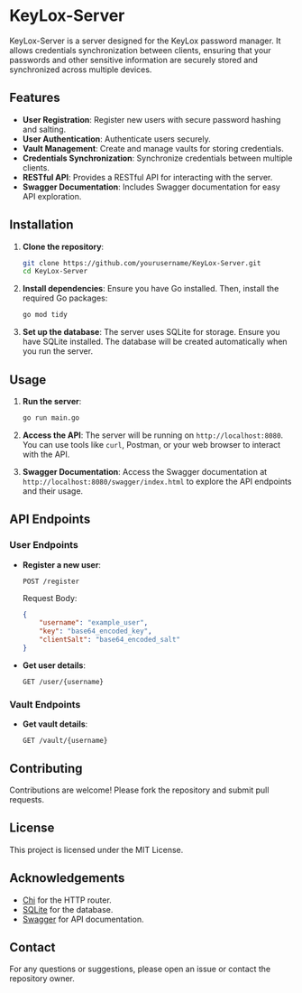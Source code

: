 # KeyLox-Server

KeyLox-Server is a server designed for the KeyLox password manager. It allows credentials synchronization between clients, ensuring that your passwords and other sensitive information are securely stored and synchronized across multiple devices.

## Features

- **User Registration**: Register new users with secure password hashing and salting.
- **User Authentication**: Authenticate users securely.
- **Vault Management**: Create and manage vaults for storing credentials.
- **Credentials Synchronization**: Synchronize credentials between multiple clients.
- **RESTful API**: Provides a RESTful API for interacting with the server.
- **Swagger Documentation**: Includes Swagger documentation for easy API exploration.

## Installation

1. **Clone the repository**:
    ```sh
    git clone https://github.com/yourusername/KeyLox-Server.git
    cd KeyLox-Server
    ```

2. **Install dependencies**:
    Ensure you have Go installed. Then, install the required Go packages:
    ```sh
    go mod tidy
    ```

3. **Set up the database**:
    The server uses SQLite for storage. Ensure you have SQLite installed. The database will be created automatically when you run the server.

## Usage

1. **Run the server**:
    ```sh
    go run main.go
    ```

2. **Access the API**:
    The server will be running on `http://localhost:8080`. You can use tools like `curl`, Postman, or your web browser to interact with the API.

3. **Swagger Documentation**:
    Access the Swagger documentation at `http://localhost:8080/swagger/index.html` to explore the API endpoints and their usage.

## API Endpoints

### User Endpoints

- **Register a new user**:
    ```http
    POST /register
    ```
    Request Body:
    ```json
    {
        "username": "example_user",
        "key": "base64_encoded_key",
        "clientSalt": "base64_encoded_salt"
    }
    ```

- **Get user details**:
    ```http
    GET /user/{username}
    ```

### Vault Endpoints

- **Get vault details**:
    ```http
    GET /vault/{username}
    ```

## Contributing

Contributions are welcome! Please fork the repository and submit pull requests.

## License

This project is licensed under the MIT License.

## Acknowledgements

- [Chi](https://github.com/go-chi/chi) for the HTTP router.
- [SQLite](https://www.sqlite.org/) for the database.
- [Swagger](https://swagger.io/) for API documentation.

## Contact

For any questions or suggestions, please open an issue or contact the repository owner.
